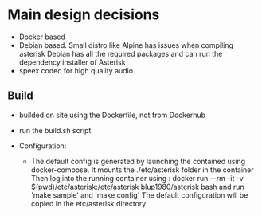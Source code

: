 
Main design decisions
====================

 - Docker based
 - Debian based. Small distro like Alpine has issues when compiling asterisk Debian has all the required packages and can run the dependency installer of Asterisk
 - speex codec for high quality audio






Build
-----

 - builded on site using the Dockerfile, not from Dockerhub
 - run the build.sh script
 
 - Configuration:
   - The default config is generated by launching the contained using docker-compose. It mounts the ./etc/asterisk folder in the container
     Then log into the running container using :  docker run --rm -it -v $(pwd)/etc/asterisk:/etc/asterisk blup1980/asterisk bash
     and run 'make sample' and 'make config'
     The default configuration will be copied in the etc/asterisk directory 

